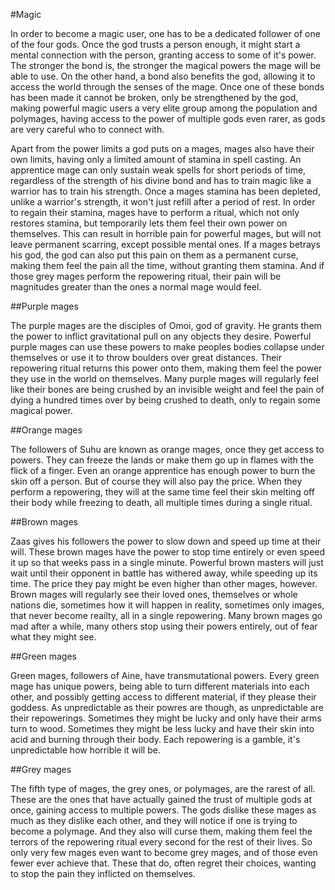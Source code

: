 #Magic

In order to become a magic user, one has to be a dedicated follower of one of the four gods. Once the god trusts a person enough, it might start a mental connection with the person, granting access to some of it's power. The stronger the bond is, the stronger the magical powers the mage will be able to use. On the other hand, a bond also benefits the god, allowing it to access the world through the senses of the mage. Once one of these bonds has been made it cannot be broken, only be strengthened by the god, making powerful magic users a very elite group among the population and polymages, having access to the power of multiple gods even rarer, as gods are very careful who to connect with.

Apart from the power limits a god puts on a mages, mages also have their own limits, having only a limited amount of stamina in spell casting. An apprentice mage can only sustain weak spells for short periods of time, regardless of the strength of his divine bond and has to train magic like a warrior has to train his strength. Once a mages stamina has been depleted, unlike a warrior's strength, it won't just refill after a period of rest. In order to regain their stamina, mages have to perform a ritual, which not only restores stamina, but temporarily lets them feel their own power on themselves. This can result in horrible pain for powerful mages, but will not leave permanent scarring, except possible mental ones. If a mages betrays his god, the god can also put this pain on them as a permanent curse, making them feel the pain all the time, without granting them stamina. And if those grey mages perform the repowering ritual, their pain will be magnitudes greater than the ones a normal mage would feel.

##Purple mages

The purple mages are the disciples of Omoi, god of gravity. He grants them the power to inflict gravitational pull on any objects they desire. Powerful purple mages can use these powers to make peoples bodies collapse under themselves or use it to throw boulders over great distances. Their repowering ritual returns this power onto them, making them feel the power they use in the world on themselves. Many purple mages will regularly feel like their bones are being crushed by an invisible weight and feel the pain of dying a hundred times over by being crushed to death, only to regain some magical power.

##Orange mages

The followers of Suhu are known as orange mages, once they get access to powers. They can freeze the lands or make them go up in flames with the flick of a finger. Even an orange apprentice has enough power to burn the skin off a person. But of course they will also pay the price. When they perform a repowering, they will at the same time feel their skin melting off their body while freezing to death, all multiple times during a single ritual.

##Brown mages

Zaas gives his followers the power to slow down and speed up time at their will. These brown mages have the power to stop time entirely or even speed it up so that weeks pass in a single minute. Powerful brown masters will just wait until their opponent in battle has withered away, while speeding up its time. The price they pay might be even higher than other mages, however. Brown mages will regularly see their loved ones, themselves or whole nations die, sometimes how it will happen in reality, sometimes only images, that never become reailty, all in a single repowering. Many brown mages go mad after a while, many others stop using their powers entirely, out of fear what they might see. 

##Green mages

Green mages, followers of Aine, have transmutational powers. Every green mage has unique powers, being able to turn different materials into each other, and possibly getting access to different material, if they please their goddess. As unpredictable as their powres are though, as unpredictable are their repowerings. Sometimes they might be lucky and only have their arms turn to wood. Sometimes they might be less lucky and have their skin into acid and burning through their body. Each repowering is a gamble, it's unpredictable how horrible it will be.


##Grey mages

The fifth type of mages, the grey ones, or polymages, are the rarest of all. These are the ones that have actually gained the trust of multiple gods at once, gaining access to multiple powers. The gods dislike these mages as much as they dislike each other, and they will notice if one is trying to become a polymage. And they also will curse them, making them feel the terrors of the repowering ritual every second for the rest of their lives. So only very few mages even want to become grey mages, and of those even fewer ever achieve that. These that do, often regret their choices, wanting to stop the pain they inflicted on themselves.
